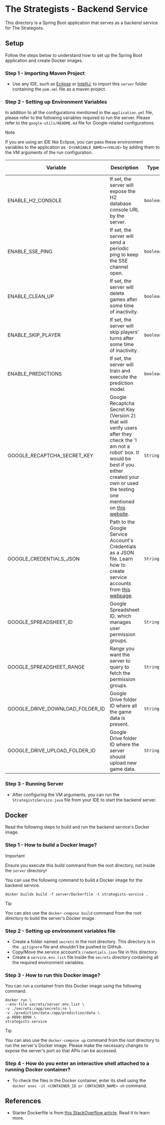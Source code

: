 # The Strategists - Backend Service

This directory is a Spring Boot application that serves as a backend service for The Strategists.

## Setup

Follow the steps below to understand how to set up the Spring Boot application and create Docker images.

### Step 1 - Importing Maven Project

- Use any IDE, such as [Eclipse](https://www.eclipse.org/) or [IntelliJ](https://www.jetbrains.com/idea/), to import this `server` folder containing the `pom.xml` file as a maven project.

### Step 2 - Setting up Environment Variables

In addition to all the configurations mentioned in the `application.yml` file, please refer to the following variables required to run the server. Please refer to the `google-utils/README.md` file for Google-related configurations.

> [!NOTE]
> If you are using an IDE like Eclipse, you can pass these environment variables to the application as `-D<VARIABLE_NAME>=<VALUE>` by adding them to the VM arguments of the run configuration.

Variable | Description | Type | Default Value
--- | --- | --- | ---
ENABLE_H2_CONSOLE | If set, the server will expose the H2 database console URL by the server. | `boolean` | `false`
ENABLE_SSE_PING | If set, the server will send a periodic ping to keep the SSE channel open. | `boolean` | `true`
ENABLE_CLEAN_UP | If set, the server will delete games after some time of inactivity. | `boolean` | `true`
ENABLE_SKIP_PLAYER | If set, the server will skip players' turns after some time of inactivity. | `boolean` | `true`
ENABLE_PREDICTIONS | If set, the server will train and execute the prediction model. | `boolean` | `true`
GOOGLE_RECAPTCHA_SECRET_KEY | Google Recaptcha Secret Key (Version 2) that will verify users after they check the 'I am not a robot' box. It would be best if you either created your own or used the testing one mentioned on [this website](https://developers.google.com/recaptcha/docs/faq#id-like-to-run-automated-tests-with-recaptcha.-what-should-i-do). | `String` | none
GOOGLE_CREDENTIALS_JSON | Path to the Google Service Account's Credentials as a JSON file. Learn how to create service accounts from [this webpage](https://cloud.google.com/iam/docs/service-accounts-create). | `String` | none
GOOGLE_SPREADSHEET_ID | Google Spreadsheet ID, which manages user permission groups. | `String` | none
GOOGLE_SPREADSHEET_RANGE | Range you want the server to query to fetch the permission groups. | `String` | none
GOOGLE_DRIVE_DOWNLOAD_FOLDER_ID | Google Drive folder ID where all the game data is present. | `String` | none
GOOGLE_DRIVE_UPLOAD_FOLDER_ID | Google Drive folder ID where the server should upload new game data. | `String` | none

### Step 3 - Running Server

- After configuring the VM arguments, you can run the `StrategistsService.java` file from your IDE to start the backend server.

## Docker

Read the following steps to build and run the backend service's Docker image.

### Step 1 - How to build a Docker Image?

> [!IMPORTANT]
> Ensure you execute this build command from the root directory, not inside the `server` directory!

You can use the following command to build a Docker image for the backend service.

    docker buildx build -f server/Dockerfile -t strategists-service .

> [!TIP]
> You can also use the `docker-compose build` command from the root directory to build the server's Docker image.

### Step 2 - Setting up environment variables file

- Create a folder named `secrets` in the root directory. This directory is in the `.gitignore` file and shouldn't be pushed to GitHub.
- Copy/Move the service account's `credentials.json` file in this directory.
- Create a `service.env.list` file inside the `secrets` directory containing all the required environment variables.

### Step 3 - How to run this Docker image?

You can run a container from this Docker image using the following command.

    docker run \
    --env-file secrets/server.env.list \
    -v ./secrets:/app/secrets:ro \
    -v ./prediction/data:/app/prediction/data \
    -p 8090:8090 \
    strategists-service

> [!TIP]
> You can also use the `docker-compose up` command from the root directory to run the server's Docker image. Please make the necessary changes to expose the server's port so that APIs can be accessed.

### Step 4 - How do you enter an interactive shell attached to a running Docker container?
- To check the files in the Docker container, enter its shell using the `docker exec -it <CONTAINER_ID or CONTAINER_NAME> sh` command.

## References
- Starter Dockerfile is from [this StackOverflow article](https://stackoverflow.com/questions/27767264/how-to-dockerize-maven-project-and-how-many-ways-to-accomplish-it). Read it to learn more.

